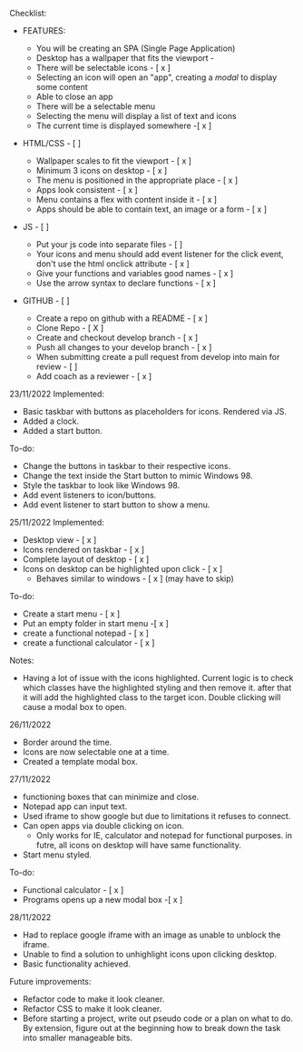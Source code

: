 Checklist:
- FEATURES:
    -   You will be creating an SPA (Single Page Application)
    -   Desktop has a wallpaper that fits the viewport -
    -   There will be selectable icons - [ x ]
    -   Selecting an icon will open an "app", creating a _modal_ to display some content
    -   Able to close an app
    -   There will be a selectable menu
    -   Selecting the menu will display a list of text and icons
    -   The current time is displayed somewhere -[ x ]

- HTML/CSS - [ ]
    -   Wallpaper scales to fit the viewport - [ x ]
    -   Minimum 3 icons on desktop - [ x ]
    -   The menu is positioned in the appropriate place - [ x ]
    -   Apps look consistent - [ x ]
    -   Menu contains a flex with content inside it - [ x ]
    -   Apps should be able to contain text, an image or a form - [ x ]

- JS - [ ]
    -   Put your js code into separate files - [ ]
    -   Your icons and menu should add event listener for the click event, don't use the html onclick attribute - [ x ]
    -   Give your functions and variables good names - [ x ]
    -   Use the arrow syntax to declare functions - [ x ]

- GITHUB - [ ]
    -   Create a repo on github with a README - [ x ]
    -   Clone Repo - [ X ]
    -   Create and checkout develop branch - [ x ]
    -   Push all changes to your develop branch - [ x ]
    -   When submitting create a pull request from develop  into main for review - [ ]
    -   Add coach as a reviewer - [ x ]

23/11/2022
Implemented:
- Basic taskbar with buttons as placeholders for icons. Rendered via JS.
- Added a clock.
- Added a start button. 

To-do:
- Change the buttons in taskbar to their respective icons.
- Change the text inside the Start button to mimic Windows 98.
- Style the taskbar to look like Windows 98.
- Add event listeners to icon/buttons.
- Add event listener to start button to show a menu.

25/11/2022
Implemented:
- Desktop view - [ x ]
- Icons rendered on taskbar - [ x ]
- Complete layout of desktop - [ x ]
- Icons on desktop can be highlighted upon click - [ x ]
    - Behaves similar to windows - [ x ] (may have to skip)

To-do:
- Create a start menu - [ x ]
- Put an empty folder in start menu -[ x ]
- create a functional notepad - [ x ]
- create a functional calculator - [ x ]

Notes:
- Having a lot of issue with the icons highlighted. Current logic is to check which classes have the highlighted styling and then remove it. after that it will add the highlighted class to the target icon. Double clicking will cause a modal box to open.

26/11/2022
- Border around the time.
- Icons are now selectable one at a time.
- Created a template modal box.

27/11/2022
- functioning boxes that can minimize and close.
- Notepad app can input text.
- Used iframe to show google but due to limitations it refuses to connect.
- Can open apps via double clicking on icon.
    - Only works for IE, calculator and notepad for functional purposes. in futre, all icons on desktop will have same functionality.
- Start menu styled.

To-do:
- Functional calculator - [ x ]
- Programs opens up a new modal box -[ x ]

28/11/2022
- Had to replace google iframe with an image as unable to unblock the iframe.
- Unable to find a solution to unhighlight icons upon clicking desktop.
- Basic functionality achieved.

Future improvements:
- Refactor code to make it look cleaner.
- Refactor CSS to make it look cleaner.
- Before starting a project, write out pseudo code or a plan on what to do. By extension, figure out at the beginning how to break down the task into smaller manageable bits.